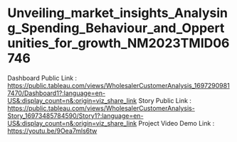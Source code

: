 # Unveiling_market_insights_Analysing_Spending_Behaviour_and_Oppertunities_for_growth_NM2023TMID06746  
Dashboard Public Link : 
        https://public.tableau.com/views/WholesalerCustomerAnalysis_16972909817470/Dashboard1?:language=en-US&:display_count=n&:origin=viz_share_link
Story Public Link : 
        https://public.tableau.com/views/WholesalerCustomerAnalysis-Story_16973485784590/Story1?:language=en-US&:display_count=n&:origin=viz_share_link
Project Video Demo Link : 
        https://youtu.be/9Oea7mls6tw
